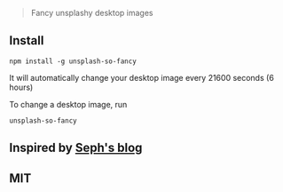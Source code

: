 > Fancy unsplashy desktop images

## Install

```
npm install -g unsplash-so-fancy
```

It will automatically change your desktop image every 21600 seconds (6 hours)

To change a desktop image, run

```
unsplash-so-fancy
```

## Inspired by [Seph's blog](https://josephg.com/blog/shiny-background-images/)

## MIT
